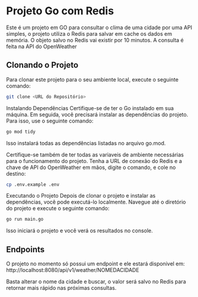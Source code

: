 # Projeto Go com Redis

Este é um projeto em GO para consultar o clima de uma cidade por uma API simples, o projeto utiliza o Redis para salvar em cache os dados em memória. O objeto salvo no Redis vai existir por 10 minutos. A consulta é feita na API do OpenWeather

## Clonando o Projeto

Para clonar este projeto para o seu ambiente local, execute o seguinte comando:

```bash
git clone <URL do Repositório>
```
Instalando Dependências
Certifique-se de ter o Go instalado em sua máquina. Em seguida, você precisará instalar as dependências do projeto. Para isso, use o seguinte comando:

```bash
go mod tidy
```
Isso instalará todas as dependências listadas no arquivo go.mod.

Certifique-se também de ter todas as variaveis de ambiente necessárias para o funcionamento do projeto.
Tenha a URL de conexão do Redis e a chave de API do OpenWeather em mãos, digite o comando, e cole no destino:

```bash
cp .env.example .env
```

Executando o Projeto
Depois de clonar o projeto e instalar as dependências, você pode executá-lo localmente. Navegue até o diretório do projeto e execute o seguinte comando:

```bash
go run main.go
```
Isso iniciará o projeto e você verá os resultados no console.

## Endpoints
O projeto no momento só possui um endpoint e ele estará disponivel em:
http://localhost:8080/api/v1/weather/NOMEDACIDADE

Basta alterar o nome da cidade e buscar, o valor será salvo no Redis para retornar mais rápido nas próximas consultas.
